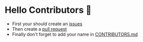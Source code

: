 # Hello Contributors 🤗

 - First your should create an [issues](https://github.com/SirusCodes/Heartry/issues)
 - Then create a [pull request](https://github.com/SirusCodes/Heartry/pulls)
 - Finally don't forget to add your name in [CONTRIBUTORS.md](https://github.com/SirusCodes/Heartry/blob/master/CONTRIBUTORS.md)

